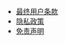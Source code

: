 * [最终用户条款](/chs/laws/EULA.html)
* [隐私政策](/chs/laws/privacy.html)
* [免责声明](/chs/laws/disclaimer.html)